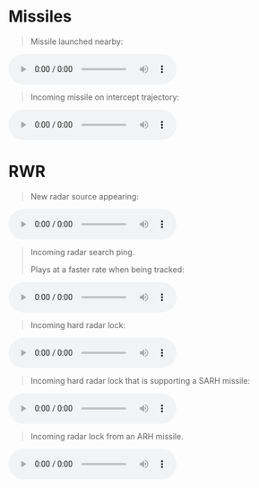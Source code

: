 # **Missiles**

> Missile launched nearby:

<audio controls>
<source src="/audio/Ttsw_missileLaunch.ogg" type="audio/ogg">
</audio>

> Incoming missile on intercept trajectory:

<audio controls>
<source src="/audio/MwsTone.ogg" type="audio/ogg">
</audio>

# **RWR**

> New radar source appearing:

<audio controls>
<source src="/audio/RwrNewContact2.ogg" type="audio/ogg">
</audio>

> Incoming radar search ping.
>
> Plays at a faster rate when being tracked:

<audio controls>
<source src="/audio/RwrPing2.ogg" type="audio/ogg">
</audio>

> Incoming hard radar lock:

<audio controls>
<source src="/audio/RadarLockLoop.ogg" type="audio/ogg">
</audio>

> Incoming hard radar lock that is supporting a SARH missile:

<audio controls>
<source src="/audio/SARHLockLoop.ogg" type="audio/ogg">
</audio>

> Incoming radar lock from an ARH missile.

<audio controls>
<source src="/audio/MissileLockLoop_x7.ogg" type="audio/ogg">
</audio>
